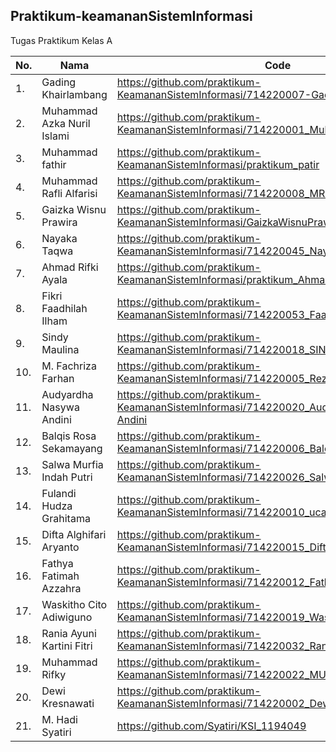 ## Praktikum-keamananSistemInformasi

Tugas Praktikum Kelas A

|No.| Nama      | Code | Deploy Github |
| ------ | ------ | ------ | ------ |
| 1. | Gading Khairlambang | https://github.com/praktikum-KeamananSistemInformasi/714220007-Gading | https://praktikum-keamanansisteminformasi.github.io/714220007-Gading/ |
| 2. | Muhammad Azka Nuril Islami | https://github.com/praktikum-KeamananSistemInformasi/714220001_MuhammadAzkaNurilIslami | https://praktikum-keamanansisteminformasi.github.io/714220001_MuhammadAzkaNurilIslami/ |
| 3. | Muhammad fathir | https://github.com/praktikum-KeamananSistemInformasi/praktikum_patir |  |
| 4. | Muhammad Rafli Alfarisi | https://github.com/praktikum-KeamananSistemInformasi/714220008_MRafli | https://praktikum-keamanansisteminformasi.github.io/714220008_MRafli/ |
| 5. | Gaizka Wisnu Prawira | https://github.com/praktikum-KeamananSistemInformasi/GaizkaWisnuPrawira | https://praktikum-keamanansisteminformasi.github.io/GaizkaWisnuPrawira/ |
| 6. | Nayaka Taqwa | https://github.com/praktikum-KeamananSistemInformasi/714220045_NayakaTaqwa | https://praktikum-keamanansisteminformasi.github.io/714220045_NayakaTaqwa/ |
| 7. | Ahmad Rifki Ayala | https://github.com/praktikum-KeamananSistemInformasi/praktikum_AhmadRifkiAyalaa | https://praktikum-keamanansisteminformasi.github.io/praktikum_AhmadRifkiAyala/ |
| 8. | Fikri Faadhilah Ilham | https://github.com/praktikum-KeamananSistemInformasi/714220053_Faad | https://praktikum-keamanansisteminformasi.github.io/714220053_Faad/ |
| 9. | Sindy Maulina | https://github.com/praktikum-KeamananSistemInformasi/714220018_SINDYMAULINA |  |
| 10. | M. Fachriza Farhan | https://github.com/praktikum-KeamananSistemInformasi/714220005_Reza | https://praktikum-keamanansisteminformasi.github.io/714220005_Reza/ |
| 11. | Audyardha Nasywa Andini | https://github.com/praktikum-KeamananSistemInformasi/714220020_Audyardha-Nasywa-Andini | https://praktikum-keamanansisteminformasi.github.io/714220020_Audyardha-Nasywa-Andini/ |
| 12. | Balqis Rosa Sekamayang | https://github.com/praktikum-KeamananSistemInformasi/714220006_Balqisrosa | https://praktikum-keamanansisteminformasi.github.io/714220006_Balqisrosa/ |
| 13. | Salwa Murfia Indah Putri | https://github.com/praktikum-KeamananSistemInformasi/714220026_SalwaMutfiaIndahPutri | https://praktikum-keamanansisteminformasi.github.io/714220026_SalwaMutfiaIndahPutri/ |
| 14. | Fulandi Hudza Grahitama | https://github.com/praktikum-KeamananSistemInformasi/714220010_uca | https://praktikum-keamanansisteminformasi.github.io/714220010_uca/ |
| 15. | Difta Alghifari Aryanto | https://github.com/praktikum-KeamananSistemInformasi/714220015_DiftaAlghifari7th | https://praktikum-keamanansisteminformasi.github.io/714220015_DiftaAlghifari7th/ |
| 16. | Fathya Fatimah Azzahra | https://github.com/praktikum-KeamananSistemInformasi/714220012_Fathya-Fathimah-Azzahra | https://praktikum-keamanansisteminformasi.github.io/714220012_Fathya-Fathimah-Azzahra/ |
| 17. | Waskitho Cito Adiwiguno | https://github.com/praktikum-KeamananSistemInformasi/714220019_Waskitho | https://praktikum-keamanansisteminformasi.github.io/714220019_Waskitho/ |
| 18. | Rania Ayuni Kartini Fitri | https://github.com/praktikum-KeamananSistemInformasi/714220032_RaniaAyuni | https://praktikum-keamanansisteminformasi.github.io/714220032_RaniaAyuni/ |
| 19. | Muhammad Rifky | https://github.com/praktikum-KeamananSistemInformasi/714220022_MUHAMMADRIFKY | https://praktikum-keamanansisteminformasi.github.io/714220022_MUHAMMADRIFKY/ |
| 20. | Dewi Kresnawati | https://github.com/praktikum-KeamananSistemInformasi/714220002_DewiKresnawati | https://praktikum-keamanansisteminformasi.github.io/714220002_DewiKresnawati/ |
| 21. | M. Hadi Syatiri | https://github.com/Syatiri/KSI_1194049 | https://praktikum-keamanansisteminformasi.github.io/1194049_M.HadiSyatiri/ |
